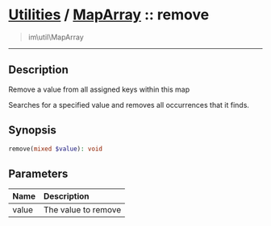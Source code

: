# [Utilities](util.md) / [MapArray](util-MapArray.md) :: remove
 > im\util\MapArray
____

## Description
Remove a value from all assigned keys within this map

Searches for a specified value and removes all occurrences
that it finds.

## Synopsis
```php
remove(mixed $value): void
```

## Parameters
| Name | Description |
| :--- | :---------- |
| value | The value to remove |
